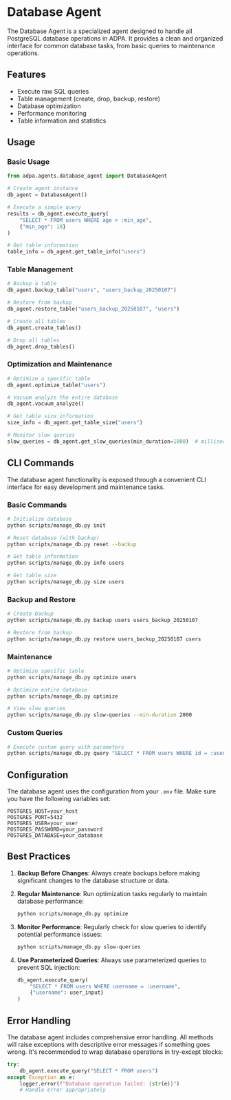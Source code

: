 # Database Agent

The Database Agent is a specialized agent designed to handle all PostgreSQL database operations in ADPA. It provides a clean and organized interface for common database tasks, from basic queries to maintenance operations.

## Features

- Execute raw SQL queries
- Table management (create, drop, backup, restore)
- Database optimization
- Performance monitoring
- Table information and statistics

## Usage

### Basic Usage

```python
from adpa.agents.database_agent import DatabaseAgent

# Create agent instance
db_agent = DatabaseAgent()

# Execute a simple query
results = db_agent.execute_query(
    "SELECT * FROM users WHERE age > :min_age",
    {"min_age": 18}
)

# Get table information
table_info = db_agent.get_table_info("users")
```

### Table Management

```python
# Backup a table
db_agent.backup_table("users", "users_backup_20250107")

# Restore from backup
db_agent.restore_table("users_backup_20250107", "users")

# Create all tables
db_agent.create_tables()

# Drop all tables
db_agent.drop_tables()
```

### Optimization and Maintenance

```python
# Optimize a specific table
db_agent.optimize_table("users")

# Vacuum analyze the entire database
db_agent.vacuum_analyze()

# Get table size information
size_info = db_agent.get_table_size("users")

# Monitor slow queries
slow_queries = db_agent.get_slow_queries(min_duration=1000)  # milliseconds
```

## CLI Commands

The database agent functionality is exposed through a convenient CLI interface for easy development and maintenance tasks.

### Basic Commands

```bash
# Initialize database
python scripts/manage_db.py init

# Reset database (with backup)
python scripts/manage_db.py reset --backup

# Get table information
python scripts/manage_db.py info users

# Get table size
python scripts/manage_db.py size users
```

### Backup and Restore

```bash
# Create backup
python scripts/manage_db.py backup users users_backup_20250107

# Restore from backup
python scripts/manage_db.py restore users_backup_20250107 users
```

### Maintenance

```bash
# Optimize specific table
python scripts/manage_db.py optimize users

# Optimize entire database
python scripts/manage_db.py optimize

# View slow queries
python scripts/manage_db.py slow-queries --min-duration 2000
```

### Custom Queries

```bash
# Execute custom query with parameters
python scripts/manage_db.py query "SELECT * FROM users WHERE id = :user_id" --params '{"user_id": 1}'
```

## Configuration

The database agent uses the configuration from your `.env` file. Make sure you have the following variables set:

```env
POSTGRES_HOST=your_host
POSTGRES_PORT=5432
POSTGRES_USER=your_user
POSTGRES_PASSWORD=your_password
POSTGRES_DATABASE=your_database
```

## Best Practices

1. **Backup Before Changes**: Always create backups before making significant changes to the database structure or data.

2. **Regular Maintenance**: Run optimization tasks regularly to maintain database performance:
   ```bash
   python scripts/manage_db.py optimize
   ```

3. **Monitor Performance**: Regularly check for slow queries to identify potential performance issues:
   ```bash
   python scripts/manage_db.py slow-queries
   ```

4. **Use Parameterized Queries**: Always use parameterized queries to prevent SQL injection:
   ```python
   db_agent.execute_query(
       "SELECT * FROM users WHERE username = :username",
       {"username": user_input}
   )
   ```

## Error Handling

The database agent includes comprehensive error handling. All methods will raise exceptions with descriptive error messages if something goes wrong. It's recommended to wrap database operations in try-except blocks:

```python
try:
    db_agent.execute_query("SELECT * FROM users")
except Exception as e:
    logger.error(f"Database operation failed: {str(e)}")
    # Handle error appropriately
```
